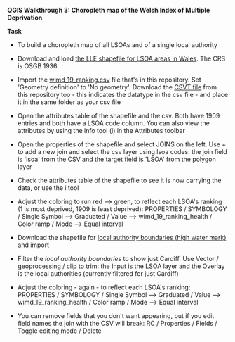 **QGIS Walkthrough 3: Choropleth map of the Welsh Index of Multiple Deprivation**

**Task**

- To build a choropleth map of all LSOAs and of a single local authority

- Download and load [the LLE shapefile for LSOA areas in Wales](https://lle.gov.wales/catalogue/item/LowerSuperOutputAreas/?lang=en). The CRS is OSGB 1936

- Import the [wimd_19_ranking.csv](https://raw.githubusercontent.com/aodhanlutetiae/QGIS/main/wimd_19_ranking.csv) file that's in this repository. Set 'Geometry definition' to 'No geometry'. Download the [CSVT file](https://github.com/aodhanlutetiae/QGIS/raw/main/wimd_19_ranking.csvt) from this repository too - this indicates the datatype in the csv file - and place it in the same folder as your csv file

- Open the attributes table of the shapefile and the csv. Both have 1909 entries and both have a LSOA code column. You can also view the attributes by using the info tool (i) in the Attributes toolbar

- Open the properties of the shapefile and select JOINS on the left. Use + to add a new join and select the csv layer using lsoa codes: the join field is 'lsoa' from the CSV and the target field is 'LSOA' from the polygon layer

- Check the attributes table of the shapefile to see it is now carrying the data, or use the i tool

- Adjust the coloring to run red --> green, to reflect each LSOA's ranking (1 is most deprived, 1909 is least deprived): PROPERTIES / SYMBOLOGY / Single Symbol --> Graduated / Value --> wimd_19_ranking_health / Color ramp / Mode --> Equal interval

- Download the shapefile for [local authority boundaries (high water mark)](http://lle.gov.wales/catalogue/item/LocalAuthorities) and import

- Filter the *local authority boundaries* to show just Cardiff. Use Vector / geoprocessing / clip to trim: the Input is the LSOA layer and the Overlay is the local authorities (currently filtered for just Cardiff)

- Adjust the coloring - again - to reflect each LSOA's ranking: PROPERTIES / SYMBOLOGY / Single Symbol --> Graduated / Value --> wimd_19_ranking_health / Color ramp / Mode --> Equal interval

- You can remove fields that you don't want appearing, but if you edit field names the join with the CSV will break: RC / Properties / Fields / Toggle editing mode / Delete
